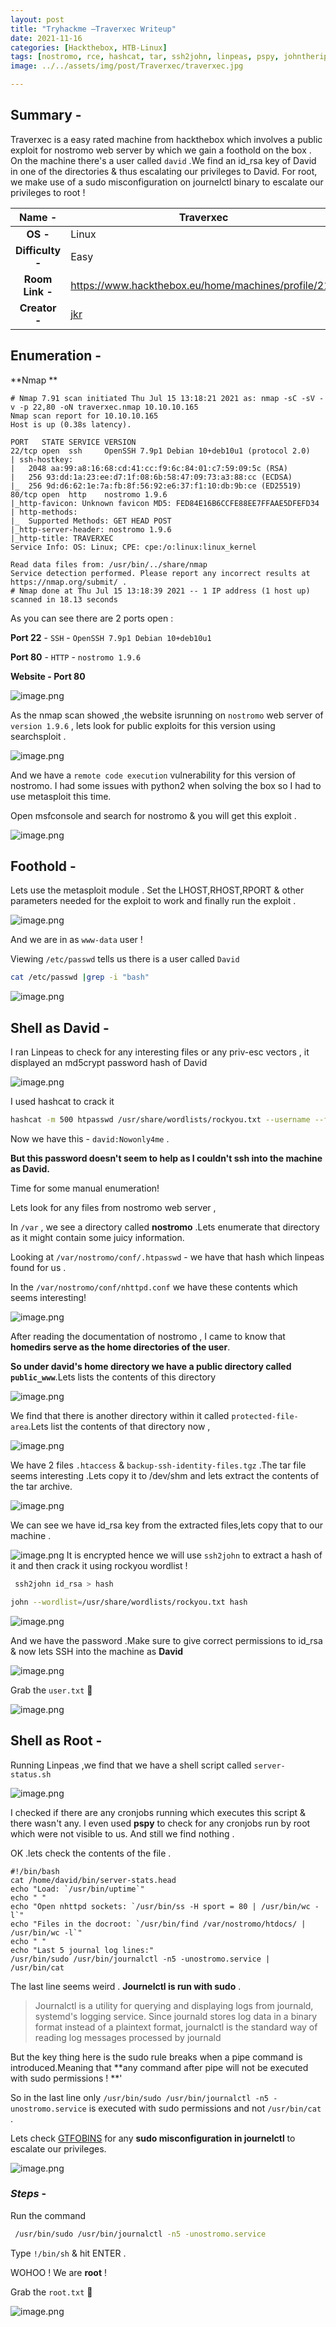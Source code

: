 ```yaml
---
layout: post
title: "Tryhackme —Traverxec Writeup"
date: 2021-11-16  
categories: [Hackthebox, HTB-Linux]
tags: [nostromo, rce, hashcat, tar, ssh2john, linpeas, pspy, johntheripper, gtfobins, journelctl tryhackme]
image: ../../assets/img/post/Traverxec/traverxec.jpg 

---
```


## Summary - 

 Traverxec is a easy rated machine from hackthebox which involves a public exploit for nostromo web server by which we gain a foothold on the box . On the machine there's a user called `david` .We find an id_rsa key of David in one of the directories  & thus escalating our privileges to David. For root, we make use of a sudo misconfiguration on journelctl binary to escalate our privileges to root !


| **Name  -** | Traverxec |
|:---:|---|
| **OS   -**    | Linux |
| **Difficulty -** | Easy |
| **Room Link   -** | https://www.hackthebox.eu/home/machines/profile/217 |
| **Creator   -** | [jkr](https://www.hackthebox.eu/home/users/profile/77141) |

## Enumeration - 

**Nmap **


```
# Nmap 7.91 scan initiated Thu Jul 15 13:18:21 2021 as: nmap -sC -sV -v -p 22,80 -oN traverxec.nmap 10.10.10.165
Nmap scan report for 10.10.10.165
Host is up (0.38s latency).

PORT   STATE SERVICE VERSION
22/tcp open  ssh     OpenSSH 7.9p1 Debian 10+deb10u1 (protocol 2.0)
| ssh-hostkey: 
|   2048 aa:99:a8:16:68:cd:41:cc:f9:6c:84:01:c7:59:09:5c (RSA)
|   256 93:dd:1a:23:ee:d7:1f:08:6b:58:47:09:73:a3:88:cc (ECDSA)
|_  256 9d:d6:62:1e:7a:fb:8f:56:92:e6:37:f1:10:db:9b:ce (ED25519)
80/tcp open  http    nostromo 1.9.6
|_http-favicon: Unknown favicon MD5: FED84E16B6CCFE88EE7FFAAE5DFEFD34
| http-methods: 
|_  Supported Methods: GET HEAD POST
|_http-server-header: nostromo 1.9.6
|_http-title: TRAVERXEC
Service Info: OS: Linux; CPE: cpe:/o:linux:linux_kernel

Read data files from: /usr/bin/../share/nmap
Service detection performed. Please report any incorrect results at https://nmap.org/submit/ .
# Nmap done at Thu Jul 15 13:18:39 2021 -- 1 IP address (1 host up) scanned in 18.13 seconds
``` 
As you can see there are 2 ports open :

**Port 22**  - `SSH`    - `OpenSSH 7.9p1 Debian 10+deb10u1 `

**Port 80**  - `HTTP`  - `nostromo 1.9.6`

**Website - Port 80**

![image.png](https://cdn.hashnode.com/res/hashnode/image/upload/v1626501511759/wGzYtNhut.png)

As the nmap scan showed ,the website isrunning on `nostromo`  web server of `version 1.9.6` , lets look for public exploits for this version using searchsploit .


![image.png](https://cdn.hashnode.com/res/hashnode/image/upload/v1626501650018/0r0mODJGa.png)

And we have a `remote code execution` vulnerability for this version of nostromo.
I had some issues with python2 when solving the box so I had to use metasploit  this time.

Open msfconsole and search for nostromo & you will get this exploit .

![image.png](https://cdn.hashnode.com/res/hashnode/image/upload/v1626501886372/qXzvevdRR.png)

## Foothold -

Lets use the metasploit module . Set the LHOST,RHOST,RPORT & other parameters needed  for the exploit to work and finally run the exploit .

![image.png](https://cdn.hashnode.com/res/hashnode/image/upload/v1626502025094/zSIi3oFaI.png)

And we are in as `www-data` user  !

Viewing `/etc/passwd` tells us there is a user called `David`


```bash
cat /etc/passwd |grep -i "bash"
``` 


![image.png](https://cdn.hashnode.com/res/hashnode/image/upload/v1626502184080/OLZ0T6ih4.png)

## Shell as David -

I ran Linpeas to check for any interesting files or any priv-esc vectors , it displayed an md5crypt password  hash of David 

![image.png](https://cdn.hashnode.com/res/hashnode/image/upload/v1626502540277/pFTAF4_TW.png)

I used hashcat to crack it 


```bash
hashcat -m 500 htpasswd /usr/share/wordlists/rockyou.txt --username --force
``` 
 

Now we have this - `david:Nowonly4me` .

**But this password doesn't seem to help as I couldn't ssh into the machine as David.**

Time for some manual enumeration!

Lets look for any files from nostromo web server ,

In `/var` , we see a directory called **nostromo** .Lets enumerate that directory as it might contain some juicy information.

Looking at `/var/nostromo/conf/.htpasswd` - we have that hash which linpeas found for us .

In the `/var/nostromo/conf/nhttpd.conf` we have these contents which seems interesting!

![image.png](https://cdn.hashnode.com/res/hashnode/image/upload/v1626502964249/2m1cEL5hT.png)

After reading the documentation of nostromo , I came to know that **homedirs serve as the home directories of the user**.

**So under david's home directory we have a public directory called `public_www`**.Lets lists the contents of this directory

![image.png](https://cdn.hashnode.com/res/hashnode/image/upload/v1626503406080/dxHW0QMQk.png)

We find that there is another directory within it called `protected-file-area`.Lets list the contents  of that directory now ,

![image.png](https://cdn.hashnode.com/res/hashnode/image/upload/v1626503551130/5LiHP0T7D.png)


We have 2 files `.htaccess` & `backup-ssh-identity-files.tgz` .The tar file seems interesting .Lets copy it to /dev/shm and lets extract the contents of the tar archive.


![image.png](https://cdn.hashnode.com/res/hashnode/image/upload/v1626503793599/BbXESSW2v.png)

We can see we have id_rsa key from the extracted files,lets copy that to our machine .

![image.png](https://cdn.hashnode.com/res/hashnode/image/upload/v1626504653363/CdZ50MkD3.png)
It is encrypted hence we will use `ssh2john` to extract a hash of it and then crack it using rockyou wordlist !


```bash
 ssh2john id_rsa > hash

john --wordlist=/usr/share/wordlists/rockyou.txt hash
``` 

![image.png](https://cdn.hashnode.com/res/hashnode/image/upload/v1626504849405/m16iIFs5B.png)

And we have the password .Make sure to give correct permissions to id_rsa & now lets SSH into the machine as **David** 

![image.png](https://cdn.hashnode.com/res/hashnode/image/upload/v1626505593907/t2P8pyPFg.png)

Grab the `user.txt` 🚩

![image.png](https://cdn.hashnode.com/res/hashnode/image/upload/v1626507874305/8yczE0Fxn.png)

## Shell as Root -

Running Linpeas ,we find that we have a shell script called `server-status.sh`

![image.png](https://cdn.hashnode.com/res/hashnode/image/upload/v1626505711907/SNmVcu7X-.png)


I checked if there are any cronjobs running which executes this script & there wasn't any. I even used **pspy** to check for any cronjobs run by root which were not visible to us. And still we find nothing . 

OK .lets check the contents of the file .
```
#!/bin/bash
cat /home/david/bin/server-stats.head
echo "Load: `/usr/bin/uptime`"
echo " "
echo "Open nhttpd sockets: `/usr/bin/ss -H sport = 80 | /usr/bin/wc -l`"
echo "Files in the docroot: `/usr/bin/find /var/nostromo/htdocs/ | /usr/bin/wc -l`"
echo " "
echo "Last 5 journal log lines:"
/usr/bin/sudo /usr/bin/journalctl -n5 -unostromo.service | /usr/bin/cat 

```
The last line seems weird . **Journelctl is run with sudo**  .

> Journalctl is a utility for querying and displaying logs from journald, systemd's logging service. Since journald stores log data in a binary format instead of a plaintext format, journalctl is the standard way of reading log messages processed by journald


But the key thing here is the sudo rule breaks when a pipe command is introduced.Meaning that **any command after  pipe will not be executed with sudo permissions ! **'

So in the last line only `/usr/bin/sudo /usr/bin/journalctl -n5 -unostromo.service` is executed with sudo permissions and not `/usr/bin/cat` .

Lets check   [GTFOBINS](https://gtfobins.github.io/gtfobins/journalctl/)  for any **sudo misconfiguration in journelctl** to escalate our privileges.

![image.png](https://cdn.hashnode.com/res/hashnode/image/upload/v1626507057730/7zgDvi3uN.png)

### *Steps* -

Run the command 

```bash
 /usr/bin/sudo /usr/bin/journalctl -n5 -unostromo.service
``` 


Type `!/bin/sh` & hit ENTER .

WOHOO ! We are **root** !

Grab the `root.txt` 🚩

![image.png](https://cdn.hashnode.com/res/hashnode/image/upload/v1626507547001/kUzsPWRe0c.png)
 